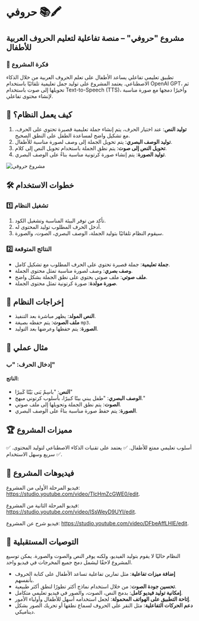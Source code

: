 # حروفي 📚🖍

## مشروع "حروفي" – منصة تفاعلية لتعليم الحروف العربية للأطفال

### 📌 فكرة المشروع

تطبيق تعليمي تفاعلي يساعد الأطفال على تعلم الحروف العربية من خلال الذكاء الاصطناعي. يعتمد المشروع على توليد جمل تعليمية تلقائيًا باستخدام OpenAI GPT، ثم تحويلها إلى صوت باستخدام Text-to-Speech (TTS)، وأخيرًا دمجها مع صورة مناسبة لإنشاء محتوى تفاعلي.

## 🚀 كيف يعمل النظام؟

1. **توليد النص**: عند اختيار الحرف، يتم إنشاء جملة تعليمية قصيرة تحتوي على الحرف، مع تشكيل واضح لمساعدة الطفل على النطق الصحيح.
2. **توليد الوصف البصري**: يتم تحويل الجملة إلى وصف لصورة مناسبة للأطفال.
3. **تحويل النص إلى صوت**: يتم نطق الجملة باستخدام تحويل النص إلى كلام.
4. **توليد الصورة**: يتم إنشاء صورة كرتونية مناسبة بناءً على الوصف البصري.

![مشروع حروفي](https://github.com/user-attachments/assets/1b04768c-c36b-4b4c-8288-7c13fd1f8d95)

## 🛠️ خطوات الاستخدام

### 1️⃣ تشغيل النظام

1. تأكد من توفر البيئة المناسبة وتشغيل الكود.
2. أدخل الحرف المطلوب توليد المحتوى له.
3. سيقوم النظام تلقائيًا بتوليد الجملة، الوصف البصري، الصوت، والصورة.

### 2️⃣ النتائج المتوقعة

- **جملة تعليمية**: جملة قصيرة تحتوي على الحرف المطلوب مع تشكيل كامل.
- **وصف بصري**: وصف لصورة مناسبة تمثل محتوى الجملة.
- **ملف صوتي**: ملف صوتي يحتوي على نطق الجملة بشكل واضح.
- **صورة مولدة**: صورة كرتونية تمثل محتوى الجملة.

## 📂 إخراجات النظام

- **النص المولد**: يظهر مباشرة بعد التنفيذ.
- **ملف الصوت**: يتم حفظه بصيغة `mp3`.
- **الصورة**: يتم حفظها وعرضها بعد التوليد.

## 🎯 مثال عملي

### إدخال الحرف: "ب"

#### الناتج:

- **النص**: "باسِمٌ بَنى بَيْتًا كَبيرًا"
- **الوصف البصري**: "طفل يبني بيتًا كبيرًا، بأسلوب كرتوني مبهج."
- **الصوت**: يتم نطق الجملة وتحويلها إلى ملف صوتي.
- **الصورة**: يتم حفظ صورة مناسبة بناءً على الوصف البصري.

## 🏆 مميزات المشروع

✅ أسلوب تعليمي ممتع للأطفال.
✅ يعتمد على تقنيات الذكاء الاصطناعي لتوليد المحتوى.
✅ سريع وسهل الاستخدام.

## 🎥 فيديوهات المشروع

فيديو المرحلة الأولى من المشروع: https://studio.youtube.com/video/TlcHmZcGWE0/edit.

فيديو المرحلة الثانية من المشروع: https://studio.youtube.com/video/ISsWeyD9UYI/edit.

فيديو شرح عن المشروع: https://studio.youtube.com/video/DFbeAffLHlE/edit. 

## 🔮 التوصيات المستقبلية

النظام حاليًا لا يقوم بتوليد الفيديو، ولكنه يوفر النص والصوت والصورة.
يمكن توسيع المشروع لاحقًا ليشمل دمج جميع المخرجات في فيديو واحد.
- **إضافة ميزات تفاعلية**: مثل تمارين تفاعلية تساعد الأطفال على كتابة الحروف بأنفسهم.
- **تحسين جودة الصوت**: من خلال استخدام نماذج أكثر تطورًا لنطق أكثر طبيعية.
- **إمكانية توليد فيديو كامل**: بدمج النص، الصوت، والصور في فيديو تعليمي متكامل.
- **إتاحة التطبيق على الهواتف المحمولة**: لجعل استخدامه أسهل للأطفال وأولياء الأمور.
- **دعم الحركات التفاعلية**: مثل النقر على الحروف لسماع نطقها أو تحريك الصور بشكل ديناميكي.
